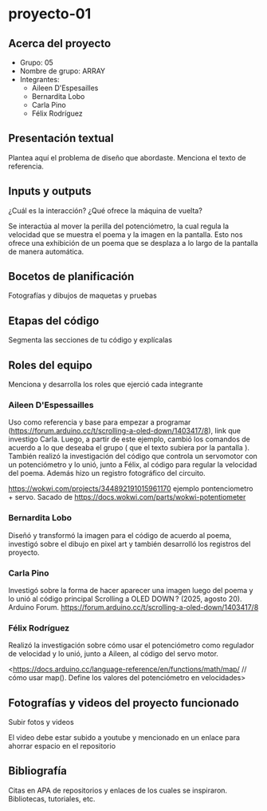 # proyecto-01

## Acerca del proyecto

- Grupo: 05
- Nombre de grupo: ARRAY
- Integrantes:
  - Aileen D'Espesailles 
  - Bernardita Lobo 
  - Carla Pino 
  - Félix Rodríguez
## Presentación textual

Plantea aquí el problema de diseño que abordaste. Menciona el texto de referencia.

## Inputs y outputs

¿Cuál es la interacción? ¿Qué ofrece la máquina de vuelta?

Se interactúa al mover la perilla del potenciómetro, la cual regula la velocidad que se muestra el poema y la imagen en la pantalla. Esto nos ofrece una exhibición de un poema que se desplaza a lo largo de la pantalla de manera automática. 

## Bocetos de planificación

Fotografías y dibujos de maquetas y pruebas

## Etapas del código

Segmenta las secciones de tu código y explícalas

## Roles del equipo

Menciona y desarrolla los roles que ejerció cada integrante

### Aileen D'Espessailles

Uso como referencia y base para empezar a programar (https://forum.arduino.cc/t/scrolling-a-oled-down/1403417/8), link que investigo Carla. 
Luego, a partir de este ejemplo, cambió los comandos de acuerdo a lo que deseaba el grupo ( que el texto subiera por la pantalla ). También realizó la investigación del código que controla un servomotor con un potenciómetro y lo unió, junto a Félix, al código para regular la velocidad del poema. Además hizo un registro fotográfico del circuito.

https://wokwi.com/projects/344892191015961170 ejemplo pontenciometro + servo. Sacado de https://docs.wokwi.com/parts/wokwi-potentiometer

### Bernardita Lobo
Diseñó y transformó la imagen para el código de acuerdo al poema, investigó sobre el dibujo en pixel art y también desarrolló los registros del proyecto.

### Carla Pino

Investigó sobre la forma de hacer aparecer una imagen luego del poema y lo unió al código principal
Scrolling a OLED DOWN ? (2025, agosto 20). Arduino Forum. https://forum.arduino.cc/t/scrolling-a-oled-down/1403417/8

### Félix Rodríguez

Realizó la investigación sobre cómo usar el potenciómetro como regulador de velocidad y lo unió, junto a Aileen, al código del servo motor.

<https://docs.arduino.cc/language-reference/en/functions/math/map/ // cómo usar map(). Define los valores del potenciómetro en velocidades>

## Fotografías y videos del proyecto funcionado

Subir fotos y videos

El video debe estar subido a youtube y mencionado en un enlace para ahorrar espacio en el repositorio

## Bibliografía

Citas en APA de repositorios y enlaces de los cuales se inspiraron. Bibliotecas, tutoriales, etc.
